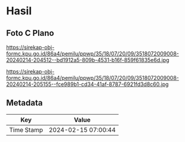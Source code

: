 # Hasil

## Foto C Plano

https://sirekap-obj-formc.kpu.go.id/86a4/pemilu/ppwp/35/18/07/20/09/3518072009008-20240214-204512--bd1912a5-809b-4531-b16f-859f61835e6d.jpg

https://sirekap-obj-formc.kpu.go.id/86a4/pemilu/ppwp/35/18/07/20/09/3518072009008-20240214-205155--fce989b1-cd34-41af-8787-6921fd3d8c60.jpg


## Metadata

| Key        | Value               |
| ---------- | ------------------- |
| Time Stamp | 2024-02-15 07:00:44 |



